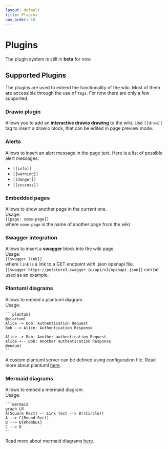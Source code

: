 ```yaml
---
layout: default
title: Plugins
nav_order: 10
---
```


# Plugins

The plugin system is still in **beta** for now.

## Supported Plugins

The plugins are used to extend the functionality of the wiki. Most of them are accessible through the use of `tags`.
For now there are only a few supported.  

### Drawio plugin
Allows you to add an **interactive drawio drawing** to the wiki. Use `[[draw]]` 
tag to insert a drawio block, that can be edited in page preview mode.

### Alerts
Allows to insert an alert message in the page text. Here is a list of 
possible alert messages:
- `[[info]]`
- `[[warning]]`
- `[[danger]]`
- `[[success]]`

### Embedded pages
Allows to show another page in the current one.<br> Usage:<br>`[[page: some-page]]`<br> where `some-page`
is the name of another page from the wiki

### Swagger integration
Allows to insert a **swagger** block into the wiki page. <br> Usage: <br> 
`[[swagger link]]` 
<br>
where `link` is a link to a GET endpoint with .json openapi file.
<br>
`[[swagger https://petstore3.swagger.io/api/v3/openapi.json]]` can be used as an example.

### Plantuml diagrams
Allows to embed a plantuml diagram. 
<br>Usage:<br>
```
```plantuml
@startuml
Alice -> Bob: Authentication Request
Bob --> Alice: Authentication Response

Alice -> Bob: Another authentication Request
Alice <-- Bob: Another authentication Response
@enduml
'''
```

A custom plantuml server can be defined using configuration file.
Read more about plantuml [here](https://plantuml.com).

### Mermaid diagrams
Allows to embed a mermaid diagram.
<br>Usage:<br>
```
```mermaid
graph LR
A[Square Rect] -- Link text --> B((Circle))
A --> C(Round Rect)
B --> D{Rhombus}
C --> D
'''
```

Read more about mermaid diagrams [here](https://mermaid.js.org/intro/).

